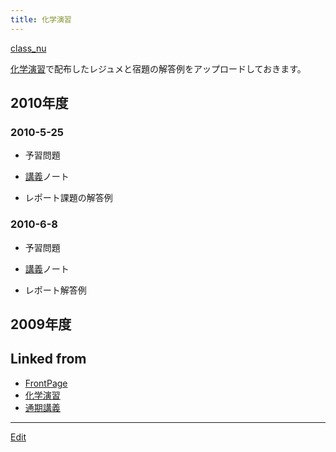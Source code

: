 ```yaml
---
title: 化学演習
---
```

[class_nu](/class_nu)

[化学演習](/化学演習)で配布したレジュメと宿題の解答例をアップロードしておきます。


## 2010年度


### 2010-5-25

* 予習問題
[](http://theochem.chem.okayama-u.ac.jp/vitroid/化学演習/2010-5-25homework.pdf)

* [講義](/講義)ノート
[](http://theochem.chem.okayama-u.ac.jp/vitroid/化学演習/2010-5-25note.pdf)

* レポート課題の解答例
[](http://theochem.chem.okayama-u.ac.jp/vitroid/化学演習/2010-5-25reportanswer.pdf)


### 2010-6-8

* 予習問題
[](http://theochem.chem.okayama-u.ac.jp/vitroid/化学演習/2010-6-8homework.pdf)

* [講義](/講義)ノート
[](http://theochem.chem.okayama-u.ac.jp/vitroid/化学演習/2010-6-8note.pdf)

* レポート解答例
[](http://theochem.chem.okayama-u.ac.jp/vitroid/化学演習/2010-6-8reportanswer.pdf)


## 2009年度

[](http://theochem.chem.okayama-u.ac.jp/vitroid/化学演習/2009-05-18note.pdf)

[](http://theochem.chem.okayama-u.ac.jp/vitroid/化学演習/2009-06-02note.pdf)

<!-- [](http://theochem.chem.okayama-u.ac.jp/vitroid/化学演習/2009-6-2homework.pdf) -->






## Linked from

* [FrontPage](/FrontPage)
* [化学演習](/化学演習)
* [通期講義](/通期講義)


----

[Edit](https://github.com/vitroid/vitroid.github.io/edit/master/MD/化学演習.md)

